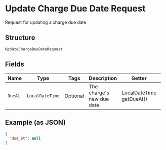 
# Update Charge Due Date Request

Request for updating a charge due date

## Structure

`UpdateChargeDueDateRequest`

## Fields

| Name | Type | Tags | Description | Getter | Setter |
|  --- | --- | --- | --- | --- | --- |
| `DueAt` | `LocalDateTime` | Optional | The charge's new due date | LocalDateTime getDueAt() | setDueAt(LocalDateTime dueAt) |

## Example (as JSON)

```json
{
  "due_at": null
}
```

